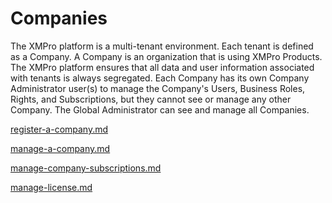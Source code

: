 # Companies

The XMPro platform is a multi-tenant environment. Each tenant is defined as a Company.  A Company is an organization that is using XMPro Products. The XMPro platform ensures that all data and user information associated with tenants is always segregated. Each Company has its own Company Administrator user(s) to manage the Company's Users, Business Roles, Rights, and Subscriptions, but they cannot see or manage any other Company. The Global Administrator can see and manage all Companies.

<!-- unsupported tag removed -->
[register-a-company.md](register-a-company.md)
<!-- unsupported tag removed -->

<!-- unsupported tag removed -->
[manage-a-company.md](manage-a-company.md)
<!-- unsupported tag removed -->

<!-- unsupported tag removed -->
[manage-company-subscriptions.md](manage-company-subscriptions.md)
<!-- unsupported tag removed -->

<!-- unsupported tag removed -->
[manage-license.md](manage-license.md)
<!-- unsupported tag removed -->

